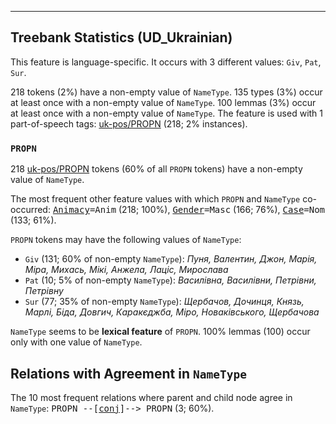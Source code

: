 

--------------------------------------------------------------------------------

## Treebank Statistics (UD_Ukrainian)

This feature is language-specific.
It occurs with 3 different values: `Giv`, `Pat`, `Sur`.

218 tokens (2%) have a non-empty value of `NameType`.
135 types (3%) occur at least once with a non-empty value of `NameType`.
100 lemmas (3%) occur at least once with a non-empty value of `NameType`.
The feature is used with 1 part-of-speech tags: [uk-pos/PROPN]() (218; 2% instances).

### `PROPN`

218 [uk-pos/PROPN]() tokens (60% of all `PROPN` tokens) have a non-empty value of `NameType`.

The most frequent other feature values with which `PROPN` and `NameType` co-occurred: <tt><a href="Animacy.html">Animacy</a>=Anim</tt> (218; 100%), <tt><a href="Gender.html">Gender</a>=Masc</tt> (166; 76%), <tt><a href="Case.html">Case</a>=Nom</tt> (133; 61%).

`PROPN` tokens may have the following values of `NameType`:

* `Giv` (131; 60% of non-empty `NameType`): <em>Пуня, Валентин, Джон, Марія, Міра, Михась, Мікі, Анжела, Лаціс, Мирослава</em>
* `Pat` (10; 5% of non-empty `NameType`): <em>Василівна, Василівни, Петрівни, Петрівну</em>
* `Sur` (77; 35% of non-empty `NameType`): <em>Щербачов, Дочинця, Князь, Марлі, Біда, Довгич, Каракєджба, Міро, Новаківського, Щербачова</em>

`NameType` seems to be **lexical feature** of `PROPN`. 100% lemmas (100) occur only with one value of `NameType`.

## Relations with Agreement in `NameType`

The 10 most frequent relations where parent and child node agree in `NameType`:
<tt>PROPN --[<a href="../dep/conj.html">conj</a>]--> PROPN</tt> (3; 60%).

